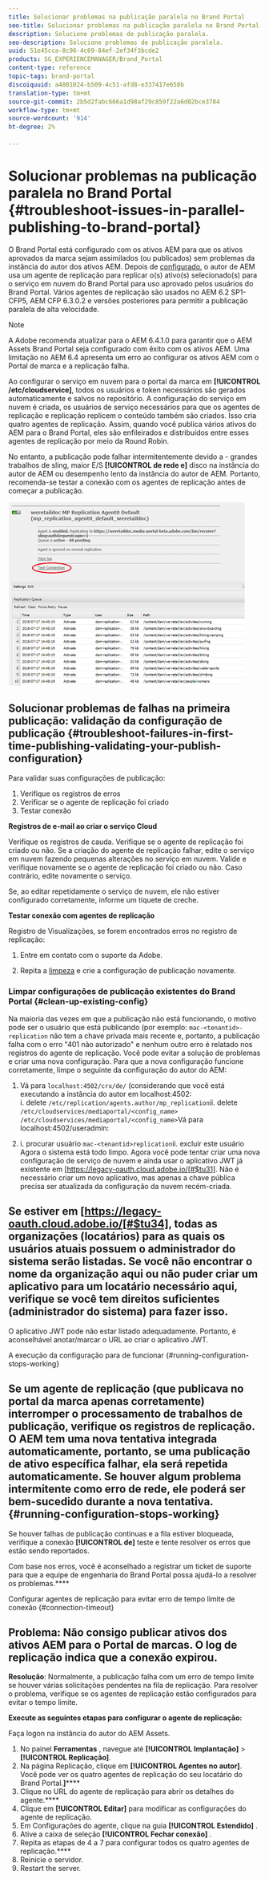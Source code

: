 ```yaml
---
title: Solucionar problemas na publicação paralela no Brand Portal
seo-title: Solucionar problemas na publicação paralela no Brand Portal
description: Solucione problemas de publicação paralela.
seo-description: Solucione problemas de publicação paralela.
uuid: 51e45cca-8c96-4c69-84ef-2ef34f3bcde2
products: SG_EXPERIENCEMANAGER/Brand_Portal
content-type: reference
topic-tags: brand-portal
discoiquuid: a4801024-b509-4c51-afd8-e337417e658b
translation-type: tm+mt
source-git-commit: 2b5d2fabc666a1d98af29c859f22a6d02bce3784
workflow-type: tm+mt
source-wordcount: '914'
ht-degree: 2%

---
```



# Solucionar problemas na publicação paralela no Brand Portal {#troubleshoot-issues-in-parallel-publishing-to-brand-portal}

O Brand Portal está configurado com os ativos AEM para que os ativos aprovados da marca sejam assimilados (ou publicados) sem problemas da instância do autor dos ativos AEM. Depois de [configurado](../using/configure-aem-assets-with-brand-portal.md), o autor de AEM usa um agente de replicação para replicar o(s) ativo(s) selecionado(s) para o serviço em nuvem do Brand Portal para uso aprovado pelos usuários do Brand Portal. Vários agentes de replicação são usados no AEM 6.2 SP1-CFP5, AEM CFP 6.3.0.2 e versões posteriores para permitir a publicação paralela de alta velocidade.

>[!NOTE]
>
>A Adobe recomenda atualizar para o AEM 6.4.1.0 para garantir que o AEM Assets Brand Portal seja configurado com êxito com os ativos AEM. Uma limitação no AEM 6.4 apresenta um erro ao configurar os ativos AEM com o Portal de marca e a replicação falha.

Ao configurar o serviço em nuvem para o portal da marca em **[!UICONTROL /etc/cloudservice]**, todos os usuários e token necessários são gerados automaticamente e salvos no repositório. A configuração do serviço em nuvem é criada, os usuários de serviço necessários para que os agentes de replicação e replicação replicem o conteúdo também são criados. Isso cria quatro agentes de replicação. Assim, quando você publica vários ativos do AEM para o Brand Portal, eles são enfileirados e distribuídos entre esses agentes de replicação por meio da Round Robin.

No entanto, a publicação pode falhar intermitentemente devido a - grandes trabalhos de sling, maior E/S **[!UICONTROL de rede e]** disco na instância do autor de AEM ou desempenho lento da instância do autor de AEM. Portanto, recomenda-se testar a conexão com os agentes de replicação antes de começar a publicação.

![](assets/test-connection.png)

## Solucionar problemas de falhas na primeira publicação: validação da configuração de publicação {#troubleshoot-failures-in-first-time-publishing-validating-your-publish-configuration}

Para validar suas configurações de publicação:

1. Verifique os registros de erros
1. Verificar se o agente de replicação foi criado
1. Testar conexão

**Registros de e-mail ao criar o serviço Cloud**

Verifique os registros de cauda. Verifique se o agente de replicação foi criado ou não. Se a criação do agente de replicação falhar, edite o serviço em nuvem fazendo pequenas alterações no serviço em nuvem. Valide e verifique novamente se o agente de replicação foi criado ou não. Caso contrário, edite novamente o serviço.

Se, ao editar repetidamente o serviço de nuvem, ele não estiver configurado corretamente, informe um tíquete de creche.

**Testar conexão com agentes de replicação**

Registro de Visualizações, se forem encontrados erros no registro de replicação:

1. Entre em contato com o suporte da Adobe.

1. Repita a [limpeza](../using/troubleshoot-parallel-publishing.md#clean-up-existing-config) e crie a configuração de publicação novamente.

<!--
Comment Type: remark
Last Modified By: Mini Gulati (mgulati)
Last Modified Date: 2018-06-21T22:56:21.256-0400
<p>?? check and compare public key. At times public key is different</p>
<p>?? another thing to check in /useradmin</p>
-->

### Limpar configurações de publicação existentes do Brand Portal {#clean-up-existing-config}

Na maioria das vezes em que a publicação não está funcionando, o motivo pode ser o usuário que está publicando (por exemplo: `mac-<tenantid>-replication` não tem a chave privada mais recente e, portanto, a publicação falha com o erro &quot;401 não autorizado&quot; e nenhum outro erro é relatado nos registros do agente de replicação. Você pode evitar a solução de problemas e criar uma nova configuração. Para que a nova configuração funcione corretamente, limpe o seguinte da configuração do autor do AEM:

1. Vá para `localhost:4502/crx/de/` (considerando que você está executando a instância do autor em localhost:4502:\
   i. delete `/etc/replication/agents.author/mp_replication`ii. delete `/etc/cloudservices/mediaportal/<config_name>`
`/etc/cloudservices/mediaportal/<config_name>`Vá para localhost:4502/useradmin:

1. i. procurar usuário `mac-<tenantid>replication`ii. excluir este usuário\
   Agora o sistema está todo limpo. Agora você pode tentar criar uma nova configuração de serviço de nuvem e ainda usar o aplicativo JWT já existente em [https://legacy-oauth.cloud.adobe.io/[#$tu31]. Não é necessário criar um novo aplicativo, mas apenas a chave pública precisa ser atualizada da configuração da nuvem recém-criada.



## Se estiver em [https://legacy-oauth.cloud.adobe.io/[#$tu34], todas as organizações (locatários) para as quais os usuários atuais possuem o administrador do sistema serão listadas. Se você não encontrar o nome da organização aqui ou não puder criar um aplicativo para um locatário necessário aqui, verifique se você tem direitos suficientes (administrador do sistema) para fazer isso.



O aplicativo JWT pode não estar listado adequadamente. Portanto, é aconselhável anotar/marcar o URL ao criar o aplicativo JWT.

A execução da configuração para de funcionar {#running-configuration-stops-working}

## Se um agente de replicação (que publicava no portal da marca apenas corretamente) interromper o processamento de trabalhos de publicação, verifique os registros de replicação. O AEM tem uma nova tentativa integrada automaticamente, portanto, se uma publicação de ativo específica falhar, ela será repetida automaticamente. Se houver algum problema intermitente como erro de rede, ele poderá ser bem-sucedido durante a nova tentativa.{#running-configuration-stops-working}

<!--
Comment Type: draft

<p>If the running configuration stops working, either of the following two possibilities
<g class="gr_ gr_15 gr-alert gr_gramm gr_inline_cards gr_run_anim Grammar multiReplace" data-gr-id="15" id="15" style="font-size: 12px;">
are
</g> there:</p>
<p>1.
<g class="gr_ gr_14 gr-alert gr_gramm gr_inline_cards gr_run_anim Grammar only-ins doubleReplace replaceWithoutSep" data-gr-id="14" id="14">
Connection
</g> has failed, or</p>
<p>2. Publish has failed with permission to dam-replication-service denied, while connection has passed </p>
<p>If the connection has failed [1], the
<g class="gr_ gr_10 gr-alert gr_spell gr_inline_cards gr_run_anim ContextualSpelling ins-del multiReplace" data-gr-id="10" id="10">
fail safe
</g> way to fix it is to <a href="../using/troubleshoot-parallel-publishing.md#main-pars-header-1664955658">clean up</a> the existing Brand Portal publish configuration and recreate a publish configuration. </p>
<p>However, if the
<g class="gr_ gr_18 gr-alert gr_spell gr_inline_cards gr_run_anim ContextualSpelling" data-gr-id="18" id="18">
publish
</g> has failed with
<g class="gr_ gr_16 gr-alert gr_gramm gr_inline_cards gr_run_anim Grammar only-ins doubleReplace replaceWithoutSep" data-gr-id="16" id="16">
permission
</g> denied to dam-replication-service, raise a support ticket.</p>
-->

Se houver falhas de publicação contínuas e a fila estiver bloqueada, verifique a conexão **[!UICONTROL de]** teste e tente resolver os erros que estão sendo reportados.

Com base nos erros, você é aconselhado a registrar um ticket de suporte para que a equipe de engenharia do Brand Portal possa ajudá-lo a resolver os problemas.****

Configurar agentes de replicação para evitar erro de tempo limite de conexão {#connection-timeout}


## **Problema**: Não consigo publicar ativos dos ativos AEM para o Portal de marcas. O log de replicação indica que a conexão expirou.

**Resolução**: Normalmente, a publicação falha com um erro de tempo limite se houver várias solicitações pendentes na fila de replicação. Para resolver o problema, verifique se os agentes de replicação estão configurados para evitar o tempo limite.

**Execute as seguintes etapas para configurar o agente de replicação:**

Faça logon na instância do autor do AEM Assets.
1. No painel **Ferramentas** , navegue até **[!UICONTROL Implantação]** > **[!UICONTROL Replicação]**.
1. Na página Replicação, clique em **[!UICONTROL Agentes no autor]**. Você pode ver os quatro agentes de replicação do seu locatário do Brand Portal.**]******
1. Clique no URL do agente de replicação para abrir os detalhes do agente.****
1. Clique em **[!UICONTROL Editar]** para modificar as configurações do agente de replicação.
1. Em Configurações do agente, clique na guia **[!UICONTROL Estendido]** .
1. Ative a caixa de seleção **[!UICONTROL Fechar conexão]** .
1. Repita as etapas de 4 a 7 para configurar todos os quatro agentes de replicação.****
1. Reinicie o servidor.
1. Restart the server.